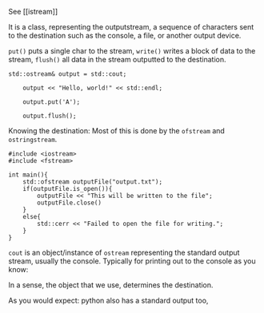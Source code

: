 See [[istream]]

It is a class, representing the outputstream, a sequence of characters sent to the destination such as the console, a file, or another output device. 


`put()` puts a single char to the stream, `write()` writes a block of data to the stream, `flush()` all data in the stream outputted to the destination. 

```
std::ostream& output = std::cout;

    output << "Hello, world!" << std::endl;

    output.put('A');

    output.flush();
```


Knowing the destination: 
Most of this is done by the `ofstream` and `ostringstream`.

```
#include <iostream> 
#include <fstream>

int main(){ 
	std::ofstream outputFile("output.txt");
	if(outputFile.is_open()){ 
		outputFile << "This will be written to the file";
		outputFile.close()
	}
	else{ 
		std::cerr << "Failed to open the file for writing.";
	}
}
```

`cout` is an object/instance of `ostream` representing the standard output stream, usually the console. Typically for printing out to the console as you know:


In a sense, the object that we use, determines the destination. 

As you would expect: python also has a standard output too, 